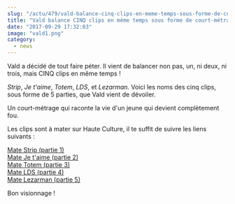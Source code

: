 ```yaml
--- 
slug: "/actu/479/vald-balance-cinq-clips-en-meme-temps-sous-forme-de-court-metrage"
title: "Vald balance CINQ clips en même temps sous forme de court-métrage !"
date: "2017-09-29 17:32:03"
image: "vald1.png"
category:
  - news
---
```

<p>Vald a décidé de tout faire péter. Il vient de balancer non pas, un, ni deux, ni trois, mais CINQ clips en même temps !</p>

<p><em>Strip</em>, <em>Je</em> <em>t'aime</em>, <em>Totem</em>, <em>LDS</em>, et <em>Lezarman. </em>Voici les noms des cinq clips, sous forme de 5 parties, que Vald vient de dévoiler.</p>

<p>Un court-métrage qui raconte la vie d'un jeune qui devient complètement fou. </p>

<p>Les clips sont à mater sur Haute Culture, il te suffit de suivre les liens suivants :</p>

<p><a href="https://www.hauteculture.com/video/548/Vald/strip-part-1">Mate Strip (partie 1)</a><br />
<a href="https://www.hauteculture.com/video/549/Vald/je-t-aime-part-2">Mate Je t'aime (partie 2)</a><br />
<a href="https://www.hauteculture.com/video/550/Vald/totem-part-3">Mate Totem (partie 3)</a><br />
<a href="https://www.hauteculture.com/video/551/Vald/l-d-s-part-4">Mate LDS (partie 4)</a><br />
<a href="https://www.hauteculture.com/video/552/Vald/lezarman">Mate Lezarman (partie 5)</a></p>

<p>Bon visionnage !</p>